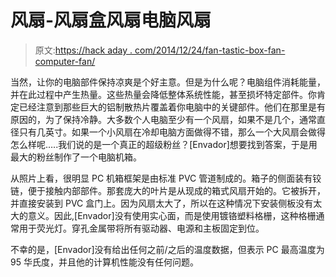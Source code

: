 # 风扇-风扇盒风扇电脑风扇

> 原文:[https://hack aday . com/2014/12/24/fan-tastic-box-fan-computer-fan/](https://hackaday.com/2014/12/24/fan-tastic-box-fan-computer-fan/)

当然，让你的电脑部件保持凉爽是个好主意。但是为什么呢？电脑组件消耗能量，并在此过程中产生热量。这些热量会降低整体系统性能，甚至损坏特定部件。你肯定已经注意到那些巨大的铝制散热片覆盖着你电脑中的关键部件。他们在那里是有原因的，为了保持冷静。大多数个人电脑至少有一个风扇，如果不是几个，通常直径只有几英寸。如果一个小风扇在冷却电脑方面做得不错，那么一个大风扇会做得怎么样呢…..我们说的是一个真正的超级粉丝？[Envador]想要找到答案，于是用最大的粉丝制作了一个电脑机箱。

从照片上看，很明显 PC 机箱框架是由标准 PVC 管道制成的。箱子的侧面装有铰链，便于接触内部部件。那套庞大的叶片是从现成的箱式风扇开始的。它被拆开，并直接安装到 PVC 盒门上。因为风扇太大了，所以在这种情况下安装侧板没有太大的意义。因此,[Envador]没有使用实心面，而是使用镀铬塑料格栅，这种格栅通常用于荧光灯。穿孔金属带将所有驱动器、电源和主板固定到位。

不幸的是，[Envador]没有给出任何之前/之后的温度数据，但表示 PC 最高温度为 95 华氏度，并且他的计算机性能没有任何问题。